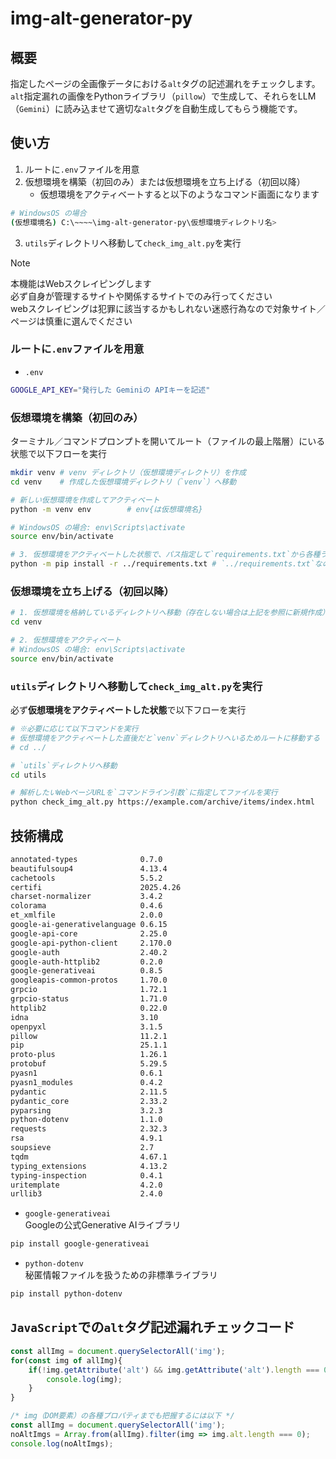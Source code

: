 # img-alt-generator-py

## 概要
指定したページの全画像データにおける`alt`タグの記述漏れをチェックします。<br>`alt`指定漏れの画像をPythonライブラリ（`pillow`）で生成して、それらをLLM（`Gemini`）に読み込ませて適切な`alt`タグを自動生成してもらう機能です。

## 使い方
1. ルートに`.env`ファイルを用意
2. 仮想環境を構築（初回のみ）または仮想環境を立ち上げる（初回以降）
    - 仮想環境をアクティベートすると以下のようなコマンド画面になります
```bash
# WindowsOS の場合
(仮想環境名) C:\~~~~\img-alt-generator-py\仮想環境ディレクトリ名>
```
3. `utils`ディレクトリへ移動して`check_img_alt.py`を実行

> [!NOTE]
> 本機能はWebスクレイピングします<br>
> 必ず自身が管理するサイトや関係するサイトでのみ行ってください<br>
> webスクレイピングは犯罪に該当するかもしれない迷惑行為なので対象サイト／ページは慎重に選んでください

### ルートに`.env`ファイルを用意
- `.env`
```bash
GOOGLE_API_KEY="発行した Geminiの APIキーを記述"
```

### 仮想環境を構築（初回のみ）
ターミナル／コマンドプロンプトを開いてルート（ファイルの最上階層）にいる状態で以下フローを実行
```bash
mkdir venv # venv ディレクトリ（仮想環境ディレクトリ）を作成
cd venv    # 作成した仮想環境ディレクトリ（`venv`）へ移動

# 新しい仮想環境を作成してアクティベート
python -m venv env        # env{は仮想環境名}

# WindowsOS の場合: env\Scripts\activate
source env/bin/activate

# 3. 仮想環境をアクティベートした状態で、パス指定して`requirements.txt`から各種ライブラリをインストール
python -m pip install -r ../requirements.txt # `../requirements.txt`なのは`requirements.txt`がルート直下にあるため
```

### 仮想環境を立ち上げる（初回以降）
```bash
# 1. 仮想環境を格納しているディレクトリへ移動（存在しない場合は上記を参照に新規作成）
cd venv

# 2. 仮想環境をアクティベート
# WindowsOS の場合: env\Scripts\activate
source env/bin/activate
```

### `utils`ディレクトリへ移動して`check_img_alt.py`を実行
必ず**仮想環境をアクティベートした状態**で以下フローを実行
```bash
# ※必要に応じて以下コマンドを実行
# 仮想環境をアクティベートした直後だと`venv`ディレクトリへいるためルートに移動する
# cd ../

# `utils`ディレクトリへ移動
cd utils

# 解析したいWebページURLを`コマンドライン引数`に指定してファイルを実行
python check_img_alt.py https://example.com/archive/items/index.html
```

## 技術構成
```bash
annotated-types              0.7.0
beautifulsoup4               4.13.4
cachetools                   5.5.2
certifi                      2025.4.26
charset-normalizer           3.4.2
colorama                     0.4.6
et_xmlfile                   2.0.0
google-ai-generativelanguage 0.6.15
google-api-core              2.25.0
google-api-python-client     2.170.0
google-auth                  2.40.2
google-auth-httplib2         0.2.0
google-generativeai          0.8.5
googleapis-common-protos     1.70.0
grpcio                       1.72.1
grpcio-status                1.71.0
httplib2                     0.22.0
idna                         3.10
openpyxl                     3.1.5
pillow                       11.2.1
pip                          25.1.1
proto-plus                   1.26.1
protobuf                     5.29.5
pyasn1                       0.6.1
pyasn1_modules               0.4.2
pydantic                     2.11.5
pydantic_core                2.33.2
pyparsing                    3.2.3
python-dotenv                1.1.0
requests                     2.32.3
rsa                          4.9.1
soupsieve                    2.7
tqdm                         4.67.1
typing_extensions            4.13.2
typing-inspection            0.4.1
uritemplate                  4.2.0
urllib3                      2.4.0
```

- `google-generativeai`<br>
Googleの公式Generative AIライブラリ
```bash
pip install google-generativeai
```

- `python-dotenv`<br>
秘匿情報ファイルを扱うための非標準ライブラリ
```bash
pip install python-dotenv
```

## `JavaScript`での`alt`タグ記述漏れチェックコード

```js
const allImg = document.querySelectorAll('img');
for(const img of allImg){
    if(!img.getAttribute('alt') && img.getAttribute('alt').length === 0){
        console.log(img);
    }
}

/* img（DOM要素）の各種プロパティまでも把握するには以下 */
const allImg = document.querySelectorAll('img');
noAltImgs = Array.from(allImg).filter(img => img.alt.length === 0);
console.log(noAltImgs);
```
